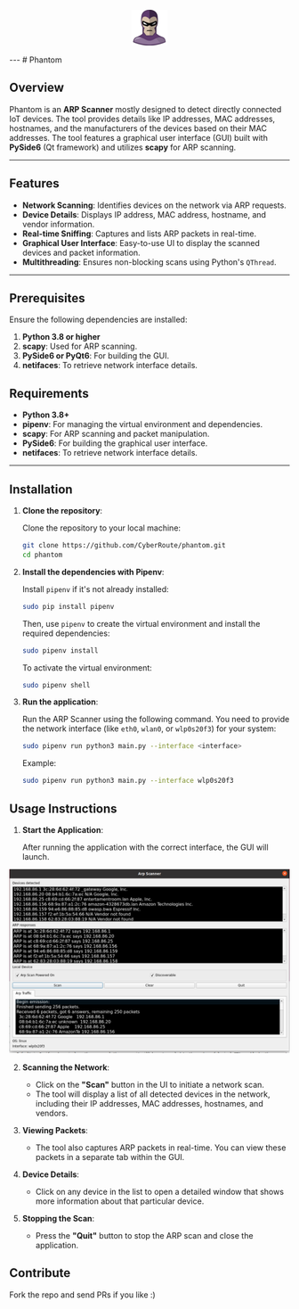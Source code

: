 <p align="center">
  <img alt="Phantom" src="https://raw.githubusercontent.com/CyberRoute/phantom/main/images/phantom_logo.png"/>
  <p align="center">
  </p>
</p>
---
# Phantom

## Overview
Phantom is an **ARP Scanner** mostly designed to detect directly connected IoT devices. The tool provides details like IP addresses, MAC addresses, hostnames, and the manufacturers of the devices based on their MAC addresses.
The tool features a graphical user interface (GUI) built with **PySide6** (Qt framework) and utilizes **scapy** for ARP scanning.

---

## Features
- **Network Scanning**: Identifies devices on the network via ARP requests.
- **Device Details**: Displays IP address, MAC address, hostname, and vendor information.
- **Real-time Sniffing**: Captures and lists ARP packets in real-time.
- **Graphical User Interface**: Easy-to-use UI to display the scanned devices and packet information.
- **Multithreading**: Ensures non-blocking scans using Python's `QThread`.

---

## Prerequisites

Ensure the following dependencies are installed:

1. **Python 3.8 or higher**
2. **scapy**: Used for ARP scanning.
3. **PySide6 or PyQt6**: For building the GUI.
4. **netifaces**: To retrieve network interface details.

## Requirements

- **Python 3.8+**
- **pipenv**: For managing the virtual environment and dependencies.
- **scapy**: For ARP scanning and packet manipulation.
- **PySide6**: For building the graphical user interface.
- **netifaces**: To retrieve network interface details.

---

## Installation

1. **Clone the repository**:

    Clone the repository to your local machine:

    ```bash
    git clone https://github.com/CyberRoute/phantom.git
    cd phantom
    ```

2. **Install the dependencies with Pipenv**:

    Install `pipenv` if it's not already installed:

    ```bash
    sudo pip install pipenv
    ```

    Then, use `pipenv` to create the virtual environment and install the required dependencies:

    ```bash
    sudo pipenv install
    ```

    To activate the virtual environment:

    ```bash
    sudo pipenv shell
    ```

3. **Run the application**:

    Run the ARP Scanner using the following command. You need to provide the network interface (like `eth0`, `wlan0`, or `wlp0s20f3`) for your system:

    ```bash
    sudo pipenv run python3 main.py --interface <interface>
    ```

    Example:
    ```bash
    sudo pipenv run python3 main.py --interface wlp0s20f3
    ```

## Usage Instructions

1. **Start the Application**:

    After running the application with the correct interface, the GUI will launch.

<div align="center">
    <img src="/images/phantom.png" width="800px"</img>
</div>

2. **Scanning the Network**:

    - Click on the **"Scan"** button in the UI to initiate a network scan.
    - The tool will display a list of all detected devices in the network, including their IP addresses, MAC addresses, hostnames, and vendors.

3. **Viewing Packets**:

    - The tool also captures ARP packets in real-time. You can view these packets in a separate tab within the GUI.

4. **Device Details**:

    - Click on any device in the list to open a detailed window that shows more information about that particular device.

5. **Stopping the Scan**:

    - Press the **"Quit"** button to stop the ARP scan and close the application.

## Contribute
Fork the repo and send PRs if you like :)

